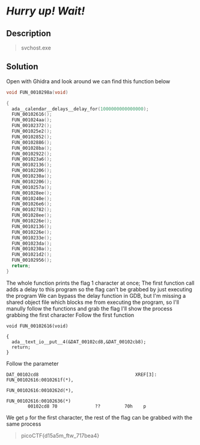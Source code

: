 # **_Hurry up! Wait!_**
## Description
> svchost.exe

## Solution
Open with Ghidra and look around we can find this function below
```c
void FUN_0010298a(void)

{
  ada__calendar__delays__delay_for(1000000000000000);
  FUN_00102616();
  FUN_001024aa();
  FUN_00102372();
  FUN_001025e2();
  FUN_00102852();
  FUN_00102886();
  FUN_001028ba();
  FUN_00102922();
  FUN_001023a6();
  FUN_00102136();
  FUN_00102206();
  FUN_0010230a();
  FUN_00102206();
  FUN_0010257a();
  FUN_001028ee();
  FUN_0010240e();
  FUN_001026e6();
  FUN_00102782();
  FUN_001028ee();
  FUN_0010226e();
  FUN_00102136();
  FUN_0010226e();
  FUN_0010233e();
  FUN_001023da();
  FUN_0010230a();
  FUN_001021d2();
  FUN_00102956();
  return;
}
```
The whole function prints the flag 1 character at once; The first function call adds a delay to this program so the flag can't be grabbed by just executing the program
We can bypass the delay function in GDB, but I'm missing a shared object file which blocks me from executing the program, so I'll manully follow the functions and grab the flag
I'll show the process grabbing the first character
Follow the first function
```
void FUN_00102616(void)

{
  ada__text_io__put__4(&DAT_00102cd8,&DAT_00102cb8);
  return;
}

```
Follow the parameter 
```
DAT_00102cd8                                    XREF[3]:     FUN_00102616:0010261f(*), 
                                                                                          FUN_00102616:0010262d(*), 
                                                                                          FUN_00102616:00102636(*)  
        00102cd8 70              ??         70h    p

```
We get `p` for the first character, the rest of the flag can be grabbed with the same process

> picoCTF{d15a5m_ftw_717bea4}